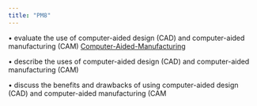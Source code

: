 ```yaml
---
title: "PM8"
---
```

• evaluate the use of computer-aided design (CAD) and computer-aided manufacturing (CAM)
[Computer-Aided-Manufacturing](Others/Computer-Aided-Manufacturing.md)

• describe the uses of computer-aided design (CAD) and computer-aided manufacturing (CAM)

• discuss the benefits and drawbacks of using computer-aided design (CAD) and computer-aided
manufacturing (CAM